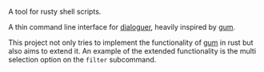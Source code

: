A tool for rusty shell scripts.

A thin command line interface for [dialoguer](https://github.com/mitsuhiko/dialoguer), heavily inspired by [gum](https://github.com/charmbracelet/gum).

This project not only tries to implement the functionality of [gum](https://github.com/charmbracelet/gum) in rust but also aims to extend it. An example of the extended functionality is the multi selection option on the `filter` subcommand.
